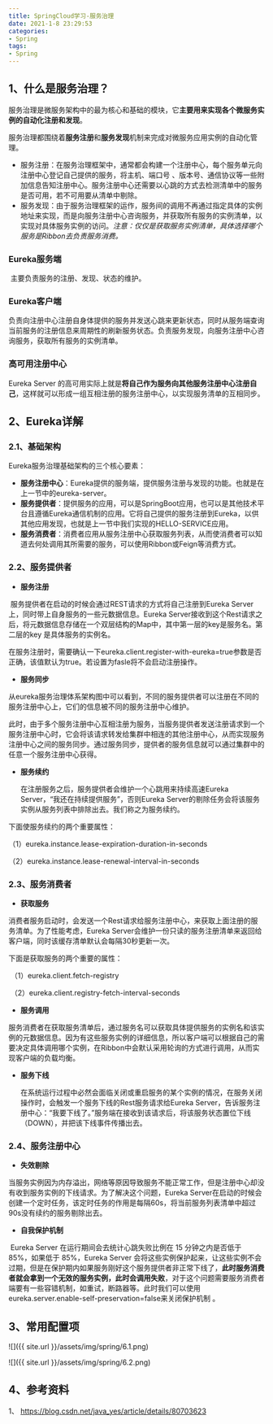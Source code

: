 ```yaml
---
title: SpringCloud学习-服务治理
date: 2021-1-8 23:29:53
categories:
- Spring
tags:
- Spring
---
```


## 1、什么是服务治理？

​       服务治理是微服务架构中的最为核心和基础的模块，它**主要用来实现各个微服务实例的自动化注册和发现**。

服务治理都围绕着**服务注册**和**服务发现**机制来完成对微服务应用实例的自动化管理。

- 服务注册：在服务治理框架中，通常都会构建一个注册中心，每个服务单元向注册中心登记自己提供的服务，将主机、端口号 、版本号、通信协议等一些附加信息告知注册中心。服务注册中心还需要以心跳的方式去检测清单中的服务是否可用，若不可用要从清单中剔除。
- 服务发现：由于服务治理框架的运作，服务间的调用不再通过指定具体的实例地址来实现，而是向服务注册中心咨询服务，并获取所有服务的实例清单，以实现对具体服务实例的访问。*注意：仅仅是获取服务实例清单，具体选择哪个服务是Ribbon去负责服务消费。*

### Eureka服务端

​    主要负责服务的注册、发现、状态的维护。

###  Eureka客户端

​     负责向注册中心注册自身体提供的服务并发送心跳来更新状态，同时从服务端查询当前服务的注册信息来周期性的刷新服务状态。负责服务发现，向服务注册中心咨询服务，获取所有服务的实例清单。

### 高可用注册中心

Eureka Server 的高可用实际上就是**将自己作为服务向其他服务注册中心注册自己**，这样就可以形成一组互相注册的服务注册中心，以实现服务清单的互相同步。

## 2、Eureka详解

### 2.1、基础架构

Eureka服务治理基础架构的三个核心要素：

- **服务注册中心**：Eureka提供的服务端，提供服务注册与发现的功能。也就是在上一节中的eureka-server。
- **服务提供者**：提供服务的应用，可以是SpringBoot应用，也可以是其他技术平台且遵循Eureka通信机制的应用。它将自己提供的服务注册到Eureka，以供其他应用发现，也就是上一节中我们实现的HELLO-SERVICE应用。
- **服务消费者**：消费者应用从服务注册中心获取服务列表，从而使消费者可以知道去何处调用其所需要的服务，可以使用Ribbon或Feign等消费方式。

### 2.2、服务提供者

- **服务注册**

​     服务提供者在启动的时候会通过REST请求的方式将自己注册到Eureka Server上，同时带上自身服务的一些元数据信息。Eureka Server接收到这个Rest请求之后，将元数据信息存储在一个双层结构的Map中，其中第一层的key是服务名。第二层的key 是具体服务的实例名。

在服务注册时，需要确认一下eureka.client.register-with-eureka=true参数是否正确，该值默认为true。若设置为fasle将不会启动注册操作。

- **服务同步**

​    从eureka服务治理体系架构图中可以看到，不同的服务提供者可以注册在不同的服务注册中心上，它们的信息被不同的服务注册中心维护。

此时，由于多个服务注册中心互相注册为服务，当服务提供者发送注册请求到一个服务注册中心时，它会将该请求转发给集群中相连的其他注册中心，从而实现服务注册中心之间的服务同步。通过服务同步，提供者的服务信息就可以通过集群中的任意一个服务注册中心获得。

- **服务续约**

   在注册服务之后，服务提供者会维护一个心跳用来持续高速Eureka Server，“我还在持续提供服务”，否则Eureka Server的剔除任务会将该服务实例从服务列表中排除出去。我们称之为服务续约。 

下面使服务续约的两个重要属性：

 （1）eureka.instance.lease-expiration-duration-in-seconds 

 （2）eureka.instance.lease-renewal-interval-in-seconds 

### 2.3、服务消费者

- **获取服务**

 消费者服务启动时，会发送一个Rest请求给服务注册中心，来获取上面注册的服务清单。为了性能考虑，Eureka Server会维护一份只读的服务注册清单来返回给客户端，同时该缓存清单默认会每隔30秒更新一次。 

 下面是获取服务的两个重要的属性： 

​    （1）eureka.client.fetch-registry 

​    （2）eureka.client.registry-fetch-interval-seconds 

- **服务调用**

​      服务消费者在获取服务清单后，通过服务名可以获取具体提供服务的实例名和该实例的元数据信息。因为有这些服务实例的详细信息，所以客户端可以根据自己的需要决定具体调用哪个实例，在Ribbon中会默认采用轮询的方式进行调用，从而实现客户端的负载均衡。 

- **服务下线**

   在系统运行过程中必然会面临关闭或重启服务的某个实例的情况，在服务关闭操作时，会触发一个服务下线的Rest服务请求给Eureka Server，告诉服务注册中心：“我要下线了。”服务端在接收到该请求后，将该服务状态置位下线（DOWN），并把该下线事件传播出去。 

### 2.4、服务注册中心

- **失效剔除**

​     当服务实例因为内存溢出，网络等原因导致服务不能正常工作，但是注册中心却没有收到服务实例的下线请求。为了解决这个问题，Eureka Server在启动的时候会创建一个定时任务，该定时任务的作用是每隔60s，将当前服务列表清单中超过90s没有续约的服务剔除出去。 

- **自我保护机制**

​     Eureka Server 在运行期间会去统计心跳失败比例在 15 分钟之内是否低于 85%，如果低于 85%，Eureka Server 会将这些实例保护起来，让这些实例不会过期，但是在保护期内如果服务刚好这个服务提供者非正常下线了，**此时服务消费者就会拿到一个无效的服务实例，此时会调用失败**，对于这个问题需要服务消费者端要有一些容错机制，如重试，断路器等。此时我们可以使用eureka.server.enable-self-preservation=false来关闭保护机制 。

## 3、常用配置项

![]({{ site.url }}/assets/img/spring/6.1.png)


![]({{ site.url }}/assets/img/spring/6.2.png)

## 4、参考资料

1、 https://blog.csdn.net/java_yes/article/details/80703623 


